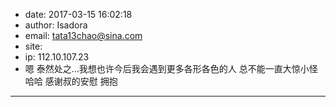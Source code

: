- date: 2017-03-15 16:02:18
- author: Isadora
- email: tata13chao@sina.com
- site: 
- ip: 112.10.107.23
- 嗯 泰然处之…我想也许今后我会遇到更多各形各色的人 总不能一直大惊小怪 哈哈 感谢叔的安慰 拥抱
- - - - - - - - - - - - - - - -
